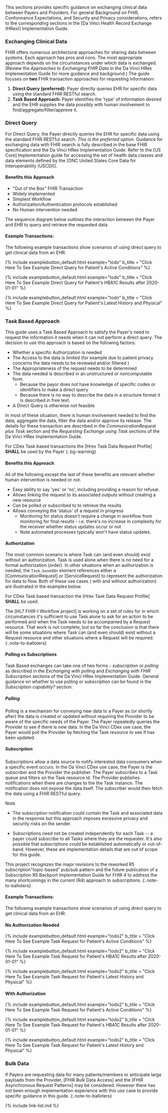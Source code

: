 This sections provides specific guidance on exchanging clinical data between Payers and Providers.  For general Background on FHIR, Conformance Expectations, and Security and Privacy considerations, refers to the corresponding sections in the [Da Vinci Health Record Exchange (HRex)] Implementation Guide.

### Exchanging Clinical Data

FHIR offers numerous architectural approaches for sharing data between systems. Each approach has pros and cons. The most appropriate approach depends on the circumstances under which data is exchanged.  (Review the *Approaches to Exchanging FHIR Data* in the Da Vinci HRex Implementation Guide for more guidance and background.)  The guide focuses on **two** FHIR transaction approaches for requesting information:

1. **Direct Query (preferred):** Payer directly queries EHR for specific data using the standard FHIR RESTful search.
1. **Task Based Approach:** Payer identifies the 'type' of information desired and the EHR supplies the data possibly with human involvement to find/aggregate/filter/approve it.

### Direct Query

For Direct Query, the Payer directly queries the EHR for specific data using the standard FHIR RESTful search. *This is the preferred option*. Guidance for exchanging data with FHIR search is fully described in the base FHIR specification and the Da Vinci HRex Implementation Guide.  Refer to the [US Core] Implementation guide for accessing the set of health data classes and data elements defined by the [ONC United States Core Data for Interoperability (USCDI)].

#### Benefits this Approach

 - "Out of the Box" FHIR Transaction
 - Widely implemented
 - Simplest Workflow
 - Authorization/Authentication protocols established
 - No Human intervention needed

The sequence diagram below outlines the interaction between the Payer and EHR to query and retrieve the requested data.

#### Example Transactions:

The following example transactions show scenarios of using direct query to get clinical data from an EHR.

{% include examplebutton_default.html example="todo" b_title = "Click Here To See Example Direct Query for Patient's Active Conditions" %}

{% include examplebutton_default.html example="todo" b_title = "Click Here To See Example Direct Query for Patient's HBA1C Results after 2020-01-01" %}

{% include examplebutton_default.html example="todo" b_title = "Click Here To See Example Direct Query for Patient's Latest History and Physical" %}

### Task Based Approach

This guide uses a Task Based Approach to satisfy the Payer's need to request the information it needs when it can not perform a direct query. The decision to use this approach is based on the following factors:

- Whether a specific Authorization is needed
- The Access to the data is limited (for example due to patient privacy concerns the data needs to be reviewed and/or filtered )
- The Appropriateness of the request needs to be determined
- The data needed is described in an unstructured or noncomputable form.
  - Because the payor does not have knowledge of specific codes or identifiers to make a direct query
  - Because there is no way to describe the data in a structure format it is described in free text.
- A Direct Query is otherwise not feasible

In most of these situation, there is human involvement needed to find the data, aggregate the data, filter the data and/or approve its release.  The details for these transaction are described in the *CommunicationRequest plus Task* section and the *Requesting Exchange using Task* sections of the Da Vinci HRex Implementation Guide.

For CDex Task based transactions the [Hrex Task Data Request Profile] **SHALL** be used by the Payer
{:.bg-warning}

#### Benefits this Approach

All of the following except the last of these benefits are relevant whether human intervention is needed or not.

- Easy ability to say 'yes' or 'no', including providing a reason for refusal.
- Allows linking the request to its associated outputs without creating a new resource
- Can be polled or subscribed to to retrieve the results
- Allows conveying the 'status' of a request in progress
   - Monitoring for status doesn't require a change in workflow from monitoring for final results - i.e. there's no increase in complexity for the receiver whether status updates occur or not
   - Note automated processes typically won't have status updates.

#### Authorization

The most common scenario is where Task can (and even should) exist without an authorization. Task is used alone when there is no need for a formal authorization (order). In other situations when an authorization is needed, the `Task.basedOn` element references either a [CommunicationRequest] or [ServiceRequest] to represent the authorization for data to flow. Both of these use cases ( with and without authorization) are illustrated in the examples below.

For CDex Task based transaction the [Hrex Task Data Request Profile] **SHALL** be used.

The [HL7 FHIR-I Workflow project] is working on a set of rules for in which circumstances it's sufficient to use Task alone to ask for an action to be performed and when the Task needs to be accompanied by a Request resource.  That work is not complete, but so far the conclusion is that there will be some situations where Task can (and even should) exist without a Request resource and other situations where a Request will be required.
{:.note-to-balloters}

#### Polling vs Subscriptions

Task Based exchanges can take one of two forms - *subscription* or *polling* as described in the *Exchanging with polling* and *Exchanging with FHIR Subscription* sections of the Da Vinci HRex Implementation Guide.  General guidance on whether to use polling or subscription can be found in the *Subscription capability?* section.

##### Polling

Polling is a mechanism for conveying new data to a Payer as (or shortly after) the data is created or updated without requiring the Provider to be aware of the specific needs of the Payer.  The Payer repeatedly queries the Provider to see if there is new data. In the Da Vinci CDex use case, the Payer would poll the Provider by fetching the Task resource to see if has been updated.

##### Subscription

Subscriptions allow a data source to notify interested data consumers when a specific event occurs.  In the Da Vinci CDex use case, the Payer is the subscriber and the Provider the publisher.  The Payer subscribes to a Task queue and filters on the Task resource id.  The Provider publishes notifications when there are changes to the the Task instance.  The notification does not expose the data itself.  The subscriber would then fetch the data using a FHIR RESTful query.

<div markdown="1" class="bg-info">
Note

- The subscription notification could contain the Task and associated data in the response but this approach imposes excessive privacy and security risks on the sender.

- Subscriptions need not be created independently for each Task -- a payer could subscribe to all Tasks where they are the requester.  It's also possible that subscriptions could be established automatically or out-of-band.  However, these are implementation details that are out of scope for this guide.
</div>


This project recognizes the major revisions to the reworked R5 subscription"topic-based" pub/sub pattern and the future publication of a Subscription R5 Backport Implementation Guide for FHIR 4 to address the many shortcomings in the current (R4) approach to subscriptions.
{:.note-to-balloters}

#### Example Transactions:

The following example transactions show scenarios of using direct query to get clinical data from an EHR.

#### No Authorization Needed

{% include examplebutton_default.html example="todo2" b_title = "Click Here To See Example Task Request for Patient's Active Conditions" %}

{% include examplebutton_default.html example="todo2" b_title = "Click Here To See Example Task Request for Patient's HBA1C Results after 2020-01-01" %}

{% include examplebutton_default.html example="todo2" b_title = "Click Here To See Example Task Request for Patient's Latest History and Physical" %}

#### With Authorization

{% include examplebutton_default.html example="todo2" b_title = "Click Here To See Example Task Request for Patient's Active Conditions" %}

{% include examplebutton_default.html example="todo2" b_title = "Click Here To See Example Task Request for Patient's HBA1C Results after 2020-01-01" %}

{% include examplebutton_default.html example="todo2" b_title = "Click Here To See Example Task Request for Patient's Latest History and Physical" %}

### Bulk Data

If Payers are requesting data for many patients/members or anticipate large payloads from the Provider, [FHIR Bulk Data Access] and the [FHIR Asynchronous Request Patterns] may be considered. However there has not been enough implementation experience with this use case to provide specific guidance in this guide.
{:.note-to-balloters}

{% include link-list.md %}
